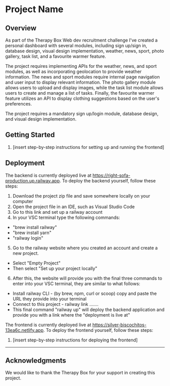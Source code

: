 # Project Name

## Overview

As part of the Therapy Box Web dev recruitment challenge I've created a personal dashboard with several modules, including sign up/sign in, database design, visual design implementation, weather, news, sport, photo gallery, task list, and a favourite warmer feature.

The project requires implementing APIs for the weather, news, and sport modules, as well as incorporating geolocation to provide weather information. The news and sport modules require internal page navigation and user input to display relevant information. The photo gallery module allows users to upload and display images, while the task list module allows users to create and manage a list of tasks. Finally, the favourite warmer feature utilizes an API to display clothing suggestions based on the user's preferences.

The project requires a mandatory sign up/login module, database design, and visual design implementation.

## Getting Started



1. [insert step-by-step instructions for setting up and running the frontend]

## Deployment

The backend is currently deployed live at https://right-sofa-production.up.railway.app. To deploy the backend yourself, follow these steps:

1. Download the project zip file and save somewhere locally on your computer
2. Open the project file in an IDE, such as Visual Studio Code
3. Go to this link and set up a railway account
4. In your VSC terminal type the following commands:
* "brew install railway" 
* "brew install yarn"
* "railway login"
5. Go to the railway website where you created an account and create a new project.
* Select "Empty Project"
* Then select "Set up your project locally"
6. After this, the website will provide you with the final three commands to enter into your VSC terminal, they are similar to what follows:
* Install railway CLI - (by brew, npm, curl or scoop) copy and paste the URL they provide into your terminal
* Connect to this project - railway link ....... 
* This final command "railway up" will deploy the backend application and provide you with a link where the "deployment is live at"
  
  
The frontend is currently deployed live at https://silver-biscochitos-13ea6c.netlify.app. To deploy the frontend yourself, follow these steps:

1. [insert step-by-step instructions for deploying the frontend]

---

## Acknowledgments

We would like to thank the Therapy Box for your support in creating this project.


